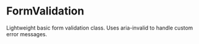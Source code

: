 # FormValidation
Lightweight basic form validation class.
Uses aria-invalid to handle custom error messages.
